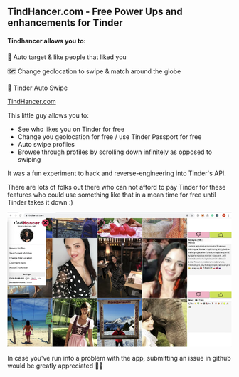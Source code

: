 ## TindHancer.com - Free Power Ups and enhancements for Tinder

#### Tindhancer allows you to: 

🎯 Auto target & like people that liked you

🗺 Change geolocation to swipe & match around the globe

🤖 Tinder Auto Swipe

[TindHancer.com](https://tindhancer.com/)

This little guy allows you to:
- See who likes you on Tinder for free
- Change you geolocation for free / use Tinder Passport for free
- Auto swipe profiles
- Browse through profiles by scrolling down infinitely as opposed to swiping

It was a fun experiment to hack and reverse-engineering into Tinder's API.

There are lots of folks out there who can not afford to pay Tinder for these features who could use something like that in a mean time for free until Tinder takes it down :)

<a href="https://www.youtube.com/watch?v=Lmvf4Tyg-jA" rel="promo video">![image](image-promo.png)</a>


In case you've run into a problem with the app, submitting an issue in github would be greatly appreciated 🙏🏽
